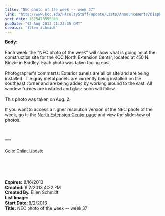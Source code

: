 ```yaml
---
title: "NEC photo of the week -- week 37"
link: "http://www.kcc.edu/FacultyStaff/update/Lists/Announcements/DispForm.aspx?ID=1188"
sort_date: 1375478555000
pubDate: "02 Aug 2013 21:22:35 GMT"
creator: "Ellen Schmidt"
---
```


<div><b>Body:</b> <div class="ExternalClassAFB3643EA247450D8DA3CF6E5BD7B729"><div> </div>
<div>Each week, the &quot;NEC photo of the week&quot; will show what is going on at the construction site for the KCC North Extension Center, located at 450 N. Kinzie in Bradley. Each photo was taken facing east.<br /> <br />Photographer's comments: Exterior panels are all on site and are being installed. The gray metal panels are currently being installed on the southeast corner and are being added by working around to the east. All window frames are installed and glass soon will follow.</div>
<div> </div>
<div>This photo was taken on Aug. 2.</div>
<div> </div>
<div>If you want to access a higher resolution version of the NEC photo of the week, go to the <a href="/Community/Collegeinfo/collegelocations/Pages/nec.aspx">North Extension Center page</a> and view the slideshow of photos. </div>
<div> </div>
<div>
<div>
<div></div>
<div>
<div> </div>
<div><br />
<div></div>
<div>
<div>
<div></div>
<div><font size="2">***</font></div>
<div><font size="2"></font> </div>
<div><font size="2"></font></div>
<div><font size="2"></font></div>
<div><font size="2"></font></div>
<div><font size="2"></font></div>
<div><font size="2"><a href="/FacultyStaff/update/Pages/dailyupdate.aspx">Go to Online Update</a></font></div>
<div><font size="2"></font> </div>
<div> </div>
<div><br /> <br /> <br /></div></div></div></div></div></div></div></div></div>
<div><b>Expires:</b> 8/16/2013</div>
<div><b>Created:</b> 8/2/2013 4:22 PM</div>
<div><b>Created By:</b> Ellen Schmidt</div>
<div><b>List Image:</b> <a href="http://www.kcc.edu/SiteCollectionImages/NEC-2013-08-02.jpg"></a></div>
<div><b>Start Date:</b> 8/2/2013</div>
<div><b>Title:</b> NEC photo of the week -- week 37</div>
